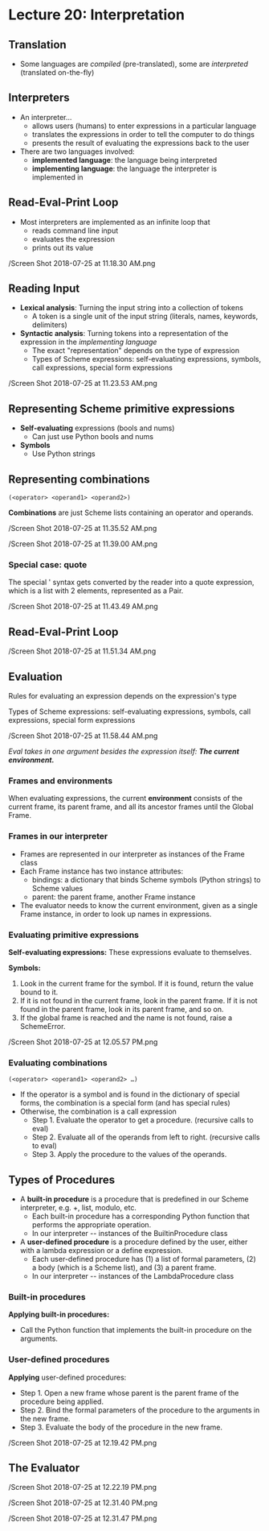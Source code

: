 # Lecture 20: Interpretation

## Translation

- Some languages are *compiled* (pre-translated), some are *interpreted* (translated on-the-fly)

## Interpreters

- An interpreter...
    - allows users (humans) to enter expressions in a particular language
    - translates the expressions in order to tell the computer to do things
    - presents the result of evaluating the expressions back to the user
- There are two languages involved:
    - **implemented language**: the language being interpreted
    - **implementing language**: the language the interpreter is implemented in

## Read-Eval-Print Loop

- Most interpreters are implemented as an infinite loop that
    - reads command line input
    - evaluates the expression
    - prints out its value

/Screen Shot 2018-07-25 at 11.18.30 AM.png

## Reading Input

- **Lexical analysis**: Turning the input string into a collection of tokens
    - A token is a single unit of the input string (literals, names, keywords, delimiters)
- **Syntactic analysis**: Turning tokens into a representation of the expression in the *implementing language*
    - The exact "representation" depends on the type of expression
    - Types of Scheme expressions: self-evaluating expressions, symbols, call expressions, special form expressions

/Screen Shot 2018-07-25 at 11.23.53 AM.png

## Representing Scheme primitive expressions

- **Self-evaluating** expressions (bools and nums)
    - Can just use Python bools and nums
- **Symbols**
    - Use Python strings

## Representing combinations

```
(<operator> <operand1> <operand2>)
```

**Combinations** are just Scheme lists containing an operator and operands.

/Screen Shot 2018-07-25 at 11.35.52 AM.png

/Screen Shot 2018-07-25 at 11.39.00 AM.png

### Special case: quote

The special ' syntax gets converted by the reader into a quote expression, which is a list with 2 elements, represented as a Pair.

/Screen Shot 2018-07-25 at 11.43.49 AM.png

## Read-Eval-Print Loop

/Screen Shot 2018-07-25 at 11.51.34 AM.png

## Evaluation

Rules for evaluating an expression depends on the expression's type

Types of Scheme expressions: self-evaluating expressions, symbols, call expressions, special form expressions

/Screen Shot 2018-07-25 at 11.58.44 AM.png

*Eval takes in one argument besides the expression itself: **The current environment.***

### Frames and environments

When evaluating expressions, the current  **environment** consists of the current frame, its parent frame, and all its ancestor frames until the Global Frame.

### Frames in our interpreter

- Frames are represented in our interpreter as instances of the Frame class 
- Each Frame instance has two instance attributes:
    - bindings: a dictionary that binds Scheme symbols (Python strings) to Scheme values
    - parent: the parent frame, another Frame instance
- The evaluator needs to know the current environment, given as a single Frame instance, in order to look up names in expressions.

### Evaluating primitive expressions

**Self-evaluating expressions:** These expressions evaluate to themselves.

**Symbols:**
1. Look in the current frame for the symbol. If it is found, return the value bound to it.
2. If it is not found in the current frame, look in the parent frame. If it is not found in the parent frame, look in its parent frame, and so on.
3. If the global frame is reached and the name is not found, raise a SchemeError.

/Screen Shot 2018-07-25 at 12.05.57 PM.png

### Evaluating combinations

```
(<operator> <operand1> <operand2> …)
```

- If the operator is a symbol and is found in the dictionary of special forms, the combination is a special form (and has special rules)
- Otherwise, the combination is a call expression
    - Step 1. Evaluate the operator to get a procedure. (recursive calls to eval)
    - Step 2. Evaluate all of the operands from left to right. (recursive calls to eval)
    - Step 3. Apply the procedure to the values of the operands.

## Types of Procedures

- A **built-in procedure** is a procedure that is predefined in our Scheme interpreter, e.g. +, list, modulo, etc.
    - Each built-in procedure has a corresponding Python function that performs the appropriate operation.
    - In our interpreter -- instances of the BuiltinProcedure class
- A **user-defined procedure** is a procedure defined by the user, either with a lambda expression or a define expression.
    - Each user-defined procedure has (1) a list of formal parameters, (2) a body (which is a Scheme list), and (3) a parent frame.
    - In our interpreter -- instances of the LambdaProcedure class

### Built-in procedures

**Applying built-in procedures:**

- Call the Python function that implements the built-in procedure on the arguments.

### User-defined procedures

**Applying** user-defined procedures:

- Step 1. Open a new frame whose parent is the parent frame of the procedure being applied.
- Step 2. Bind the formal parameters of the procedure to the arguments in the new frame.
- Step 3. Evaluate the body of the procedure in the new frame.

/Screen Shot 2018-07-25 at 12.19.42 PM.png

## The Evaluator

/Screen Shot 2018-07-25 at 12.22.19 PM.png

/Screen Shot 2018-07-25 at 12.31.40 PM.png

/Screen Shot 2018-07-25 at 12.31.47 PM.png